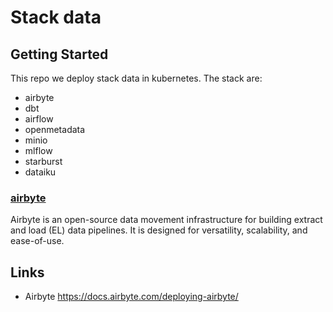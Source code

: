 # Stack data

## Getting Started

This repo we deploy stack data in kubernetes. The stack are:
- airbyte
- dbt
- airflow
- openmetadata
- minio
- mlflow
- starburst
- dataiku

### [airbyte](https://airbyte.com/) 

Airbyte is an open-source data movement infrastructure for building extract and load (EL) data pipelines. It is designed for versatility, scalability, and ease-of-use.





## Links

- Airbyte
https://docs.airbyte.com/deploying-airbyte/


